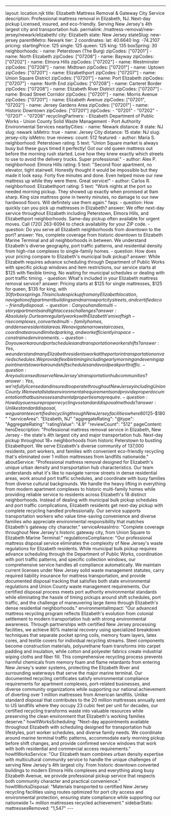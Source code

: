 ---
layout: location.njk
title: Elizabeth Mattress Removal & Gateway City Service
description: Professional mattress removal in Elizabeth, NJ. Next-day pickup Licensed, insured, and eco-friendly. Serving New Jersey's 4th largest city and transportation hub.
permalink: /mattress-removal/new-jersey/newark/elizabeth/
city: Elizabeth state: New Jersey stateSlug: new-jersey parentMetro: Newark tier: 2 coordinates: lat: 40.6640 lng: -74.2107 pricing: startingPrice: 125 single: 125 queen: 125 king: 135 boxSpring: 30 neighborhoods: - name: Peterstown (The Burg) zipCodes: ["07201"] - name: North Elizabeth zipCodes: ["07208"] - name: Bayway zipCodes: ["07202"] - name: Elmora Hills zipCodes: ["07202"] - name: Westminster zipCodes: ["07208"] - name: Midtown zipCodes: ["07201"] - name: Uptown zipCodes: ["07201"] - name: Elizabethport zipCodes: ["07207"] - name: Union Square District zipCodes: ["07201"] - name: Port Elizabeth zipCodes: ["07207"] - name: North End zipCodes: ["07208"] - name: Carteret Border zipCodes: ["07208"] - name: Elizabeth River District zipCodes: ["07207"] - name: Broad Street Corridor zipCodes: ["07201"] - name: Morris Avenue zipCodes: ["07201"] - name: Elizabeth Avenue zipCodes: ["07201", "07202"] - name: Jersey Gardens Area zipCodes: ["07201"] - name: Historic Downtown zipCodes: ["07201"] zipCodes: - "07201" - "07202" - "07207" - "07208" recyclingPartners: - Elizabeth Department of Public Works - Union County Solid Waste Management - Port Authority Environmental Services nearbyCities: - name: Newark distance: 8 state: NJ slug: newark isMetro: true - name: Jersey City distance: 15 state: NJ slug: jersey-city isMetro: true reviews: count: 512 featured: - author: Maria S. neighborhood: Peterstown rating: 5 text: "Union Square market is always busy but these guys timed it perfectly! Got our old queen mattress out before the morning rush started. Love how they knew exactly which streets to use to avoid the delivery trucks. Super professional." - author: Alex P. neighborhood: Elmora Hills rating: 5 text: "Second floor apartment, no elevator, tight stairwell. Honestly thought it would be impossible but they made it look easy. Forty five minutes and done. Even helped move our new mattress up while they were there. Great service!" - author: Carlos R. neighborhood: Elizabethport rating: 5 text: "Work nights at the port so needed morning pickup. They showed up exactly when promised at 9am sharp. King size mattress gone in twenty minutes, no damage to our new hardwood floors. Will definitely use them again." faqs: - question: How quickly can you pick up mattresses in Elizabeth? answer: We offer next-day service throughout Elizabeth including Peterstown, Elmora Hills, and Elizabethport neighborhoods. Same-day pickup often available for urgent moves. Call (720) 263-6094 to check availability for your ZIP code. - question: Do you serve all Elizabeth neighborhoods from downtown to the port? answer: Yes, complete coverage from historic downtown to Elizabeth Marine Terminal and all neighborhoods in between. We understand Elizabeth's diverse geography, port traffic patterns, and residential density from high-rise complexes to single-family homes. - question: How does your pricing compare to Elizabeth's municipal bulk pickup? answer: While Elizabeth requires advance scheduling through Department of Public Works with specific pickup windows and item restrictions, our service starts at $125 with flexible timing. No waiting for municipal schedules or dealing with port traffic timing. - question: What's included in your Elizabeth mattress removal service? answer: Pricing starts at $125 for single mattresses, $125 for queen, $135 for king, with $30 for box springs. This includes pickup from any Elizabeth location, navigation of apartment buildings and narrow port city streets, and certified eco-friendly disposal. - question: Can you handle multi-story apartments and tight access challenges? answer: Absolutely. Our team regularly works with Elizabeth's mix of high-rise complexes, converted multi-family homes, and dense residential areas. We navigate narrow staircases, coordinate around limited parking, and work efficiently in space-constrained environments. - question: Do you work around port schedules and transportation worker shifts? answer: Yes, we understand many Elizabeth residents work at the port or in transportation on varied schedules. We provide flexible timing including early morning and evening appointments to work around shift schedules and avoid peak port traffic. - question: Are you licensed to serve New Jersey's transportation hub communities? answer: Yes, we're fully licensed and insured to operate throughout New Jersey including Union County. We meet all state environmental requirements and provide proper documentation that businesses and rental properties may require. - question: How do you ensure proper recycling vs standard disposal methods? answer: Unlike standard disposal, we guarantee certified recycling through New Jersey facilities where 80% of materials become new products. Our process supports the environmental responsibility that Elizabeth's diverse, community-minded residents value while meeting port authority environmental standards. schema: "@context": "https://schema.org" "@type": "LocalBusiness" "name": "A Bedder World Elizabeth" "address": "@type": "PostalAddress" "addressLocality": "Elizabeth" "addressRegion": "NJ" "addressCountry": "US" "geo": "@type": "GeoCoordinates" "latitude": 40.6640 "longitude": -74.2107 "telephone": "+1-720-263-6094" "url": "//mattress-removal/new-jersey/newark/elizabeth/" "priceRange": "$125-$180" "serviceArea": "Elizabeth, NJ" "aggregateRating": "@type": "AggregateRating" "ratingValue": "4.9" "reviewCount": "512" pageContent: heroDescription: "Professional mattress removal service in Elizabeth, New Jersey - the state's 4th largest city and major transportation hub. Next-day pickup throughout 18+ neighborhoods from historic Peterstown to bustling Elizabethport. We serve Elizabeth's diverse community of 137,000 residents, port workers, and families with convenient eco-friendly recycling that's eliminated over 1 million mattresses from landfills nationwide." aboutService: "Professional mattress removal designed for Elizabeth's unique urban density and transportation hub characteristics. Our team understands what it's like to navigate narrow streets in dense residential areas, work around port traffic schedules, and coordinate with busy families from diverse cultural backgrounds. We handle the heavy lifting in everything from modern apartment complexes to historic multi-family homes while providing reliable service to residents across Elizabeth's 18 distinct neighborhoods. Instead of dealing with municipal bulk pickup schedules and port traffic complications, Elizabeth residents get next-day pickup with complete recycling handled professionally. Our service supports transportation workers who value time-saving convenience and diverse families who appreciate environmental responsibility that matches Elizabeth's gateway city character." serviceAreasIntro: "Complete coverage throughout New Jersey's historic gateway city, from Union Square to Elizabeth Marine Terminal:" regulationsCompliance: "Our professional mattress disposal service eliminates the complexity of New Jersey's waste regulations for Elizabeth residents. While municipal bulk pickup requires advance scheduling through the Department of Public Works, coordination with port traffic patterns, and specific collection windows, our comprehensive service handles all compliance automatically. We maintain current licenses under New Jersey solid waste management statutes, carry required liability insurance for mattress transportation, and provide documented disposal tracking that satisfies both state environmental regulations and Union County waste management requirements. Our certified disposal process meets port authority environmental standards while eliminating the hassle of timing pickups around shift schedules, port traffic, and the challenge of maneuvering large items through Elizabeth's dense residential neighborhoods." environmentalImpact: "Our advanced mattress recycling program reflects Elizabeth's evolution from colonial settlement to modern transportation hub with strong environmental awareness. Through partnerships with certified New Jersey processing facilities, we achieve 80% material recovery using specialized breakdown techniques that separate pocket spring coils, memory foam layers, latex cores, and textile covers for individual recycling streams. Steel components become construction materials, polyurethane foam transforms into carpet padding and insulation, while cotton and polyester fabrics create industrial wiping cloths and fiber fill. This comprehensive recycling process prevents harmful chemicals from memory foam and flame retardants from entering New Jersey's water systems, protecting the Elizabeth River and surrounding waterways that serve the major marine terminal. Our documented recycling certificates satisfy environmental compliance requirements for apartment complexes, port-related businesses, and diverse community organizations while supporting our national achievement of diverting over 1 million mattresses from American landfills. Unlike standard disposal that contributes to the 20 million mattresses annually sent to US landfills where they occupy 23 cubic feet per unit for decades, our certified recycling transforms waste into valuable resources while preserving the clean environment that Elizabeth's working families deserve." howItWorksScheduling: "Next-day appointments available throughout Elizabeth with scheduling designed for transportation hub lifestyles, port worker schedules, and diverse family needs. We coordinate around marine terminal traffic patterns, accommodate early morning pickup before shift changes, and provide confirmed service windows that work with both residential and commercial access requirements." howItWorksService: "Our Elizabeth team combines urban density expertise with multicultural community service to handle the unique challenges of serving New Jersey's 4th largest city. From historic downtown converted buildings to modern Elmora Hills complexes and everything along busy Elizabeth Avenue, we provide professional pickup service that respects both community character and practical convenience." howItWorksDisposal: "Materials transported to certified New Jersey recycling facilities using routes optimized for port city access and environmental protection, ensuring state compliance while supporting our nationwide 1+ million mattresses recycled achievement." sidebarStats: mattressesRemoved: "1,547" ---
